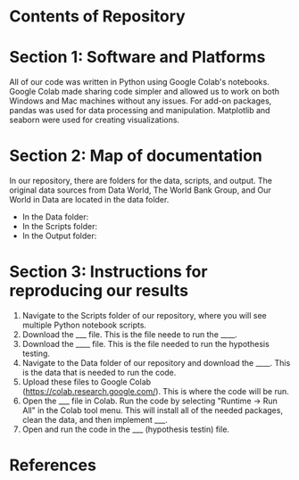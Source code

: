 # Contents of Repository 
# Section 1: Software and Platforms
All of our code was written in Python using Google Colab's notebooks. Google Colab made sharing code simpler and allowed us to work on both Windows and Mac machines without any issues.
For add-on packages, pandas was used for data processing and manipulation. Matplotlib and seaborn were used for creating visualizations.

# Section 2: Map of documentation
In our repository, there are folders for the data, scripts, and output. The original data sources from Data World, The World Bank Group, and Our World in Data are located in the data folder.
- In the Data folder:
- In the Scripts folder:
- In the Output folder:

# Section 3: Instructions for reproducing our results
1. Navigate to the Scripts folder of our repository, where you will see multiple Python notebook scripts.
2. Download the ___ file. This is the file neede to run the ____.
3. Download the ____ file. This is the file needed to run the hypothesis testing.
4. Navigate to the Data folder of our repository and download the ____. This is the data that is needed to run the code.
5. Upload these files to Google Colab (https://colab.research.google.com/). This is where the code will be run.
6. Open the ___ file in Colab. Run the code by selecting "Runtime -> Run All" in the Colab tool menu. This will install all of the needed packages, clean the data, and then implement ___.
7. Open and run the code in the ___ (hypothesis testin) file.

# References
